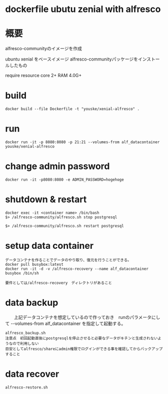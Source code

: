 dockerfile ubutu zenial with alfresco
=====================================
# 概要
alfresco-communityのイメージを作成

ubuntu xenial をベースイメージ
alfresco-communityパッケージをインストールしたもの

require resource core 2+ RAM 4.0G+

# build

    docker build --file Dockerfile -t "youske/xenial-alfresco" .

# run

    docker run -it -p 8080:8080 -p 21:21 --volumes-from alf_datacontainer youske/xenial-alfresco

# change admin password

    docker run -it -p8080:8080 -e ADMIN_PASSWORD=hogehoge

# shutdown & restart
    docker exec -it <container name> /bin/bash
    $> /alfresco-community/alfresco.sh stop postgresql

    $> /alfresco-community/alfresco.sh restart postgresql

# setup data container
    データコンテナを作ることでデータのやり取り、復元を行うことができる。
    docker pull busybox:latest
    docker run -it -d -v /alfresco-recovery --name alf_datacontainer busybox /bin/sh

    要件としては/alfresco-recovery　ディレクトリがあること

# data backup

　　上記データコンテナを想定しているので作っておき　runのパラメータにして
    --volumes-from alf_datacontainer を指定して起動する。

    alfresco_backup.sh
    注意点　初回起動直後にpostgresqlを停止させると必要なデータがキチンと生成されないようなので利用しない
    目安としてalfresco/shareにadmin権限でログインができる事を確認してからバックアップすること

# data recover

    alfresco-restore.sh
